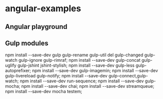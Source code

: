 angular-examples
================

Angular playground
------------------------

Gulp modules
------------------------

npm install --save-dev  gulp gulp-rename gulp-util del gulp-changed gulp-watch gulp-ignore gulp-rimraf;
npm install --save-dev  gulp-concat gulp-uglify gulp-jshint jshint-stylish;
npm install --save-dev  gulp-less gulp-autoprefixer;
npm install --save-dev  gulp-imagemin;
npm install --save-dev  gulp-livereload gulp-notify;
npm install --save-dev  gulp-connect,gulp-watch;
npm install --save-dev  run-sequence;
npm install --save-dev  gulp-mocha;
npm install --save-dev  chai;
npm install --save-dev  streamqueue;
npm install --save-dev mocha testem;
